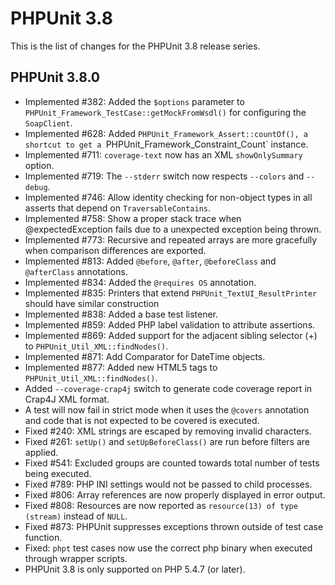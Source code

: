 PHPUnit 3.8
===========

This is the list of changes for the PHPUnit 3.8 release series.

PHPUnit 3.8.0
-------------

* Implemented #382: Added the `$options` parameter to `PHPUnit_Framework_TestCase::getMockFromWsdl()` for configuring the `SoapClient`.
* Implemented #628: Added `PHPUnit_Framework_Assert::countOf(), a shortcut to get a `PHPUnit_Framework_Constraint_Count` instance.
* Implemented #711: `coverage-text` now has an XML `showOnlySummary` option.
* Implemented #719: The `--stderr` switch now respects `--colors` and `--debug`.
* Implemented #746: Allow identity checking for non-object types in all asserts that depend on `TraversableContains`.
* Implemented #758: Show a proper stack trace when @expectedException fails due to a unexpected exception being thrown.
* Implemented #773: Recursive and repeated arrays are more gracefully when comparison differences are exported.
* Implemented #813: Added `@before`, `@after`, `@beforeClass` and `@afterClass` annotations.
* Implemented #834: Added the `@requires OS` annotation.
* Implemented #835: Printers that extend `PHPUnit_TextUI_ResultPrinter` should have similar construction
* Implemented #838: Added a base test listener.
* Implemented #859: Added PHP label validation to attribute assertions.
* Implemented #869: Added support for the adjacent sibling selector (+) to `PHPUnit_Util_XML::findNodes()`.
* Implemented #871: Add Comparator for DateTime objects.
* Implemented #877: Added new HTML5 tags to `PHPUnit_Util_XML::findNodes()`.
* Added `--coverage-crap4j` switch to generate code coverage report in Crap4J XML format.
* A test will now fail in strict mode when it uses the `@covers` annotation and code that is not expected to be covered is executed.
* Fixed #240: XML strings are escaped by removing invalid characters.
* Fixed #261: `setUp()` and `setUpBeforeClass()` are run before filters are applied.
* Fixed #541: Excluded groups are counted towards total number of tests being executed.
* Fixed #789: PHP INI settings would not be passed to child processes.
* Fixed #806: Array references are now properly displayed in error output.
* Fixed #808: Resources are now reported as `resource(13) of type (stream)` instead of `NULL`.
* Fixed #873: PHPUnit suppresses exceptions thrown outside of test case function.
* Fixed: `phpt` test cases now use the correct php binary when executed through wrapper scripts.
* PHPUnit 3.8 is only supported on PHP 5.4.7 (or later).
